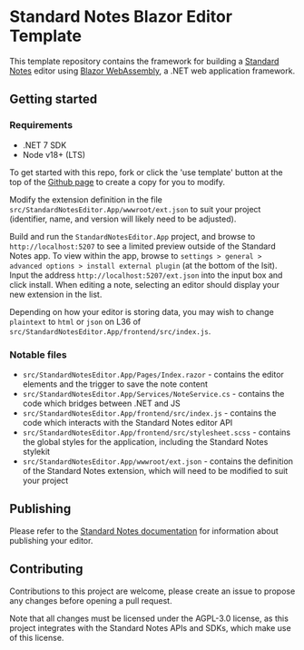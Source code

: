 # Standard Notes Blazor Editor Template

This template repository contains the framework for building a [Standard Notes](https://standardnotes.com) editor using [Blazor WebAssembly](https://dotnet.microsoft.com/en-us/apps/aspnet/web-apps/blazor), a .NET web application framework.

## Getting started

### Requirements

* .NET 7 SDK
* Node v18+ (LTS)

To get started with this repo, fork or click the 'use template' button at the top of the [Github page](https://github.com/crookm/sn-blazor-editor-template) to create a copy for you to modify.

Modify the extension definition in the file `src/StandardNotesEditor.App/wwwroot/ext.json` to suit your project (identifier, name, and version will likely need to be adjusted).

Build and run the `StandardNotesEditor.App` project, and browse to `http://localhost:5207` to see a limited preview outside of the Standard Notes app. To view within the app, browse to `settings > general > advanced options > install external plugin` (at the bottom of the lsit). Input the address `http://localhost:5207/ext.json` into the input box and click install. When editing a note, selecting an editor should display your new extension in the list.

Depending on how your editor is storing data, you may wish to change `plaintext` to `html` or `json` on L36 of `src/StandardNotesEditor.App/frontend/src/index.js`.

### Notable files

* `src/StandardNotesEditor.App/Pages/Index.razor` - contains the editor elements and the trigger to save the note content
* `src/StandardNotesEditor.App/Services/NoteService.cs` - contains the code which bridges between .NET and JS
* `src/StandardNotesEditor.App/frontend/src/index.js` - contains the code which interacts with the Standard Notes editor API
* `src/StandardNotesEditor.App/frontend/src/stylesheet.scss` - contains the global styles for the application, including the Standard Notes stylekit
* `src/StandardNotesEditor.App/wwwroot/ext.json` - contains the definition of the Standard Notes extension, which will need to be modified to suit your project

## Publishing

Please refer to the [Standard Notes documentation](https://docs.standardnotes.com/extensions/publishing) for information about publishing your editor.

## Contributing

Contributions to this project are welcome, please create an issue to propose any changes before opening a pull request.

Note that all changes must be licensed under the AGPL-3.0 license, as this project integrates with the Standard Notes APIs and SDKs, which make use of this license.